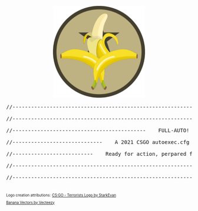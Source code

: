 <p align="center">
<img src="FULL-AUTO_csgo_autoexec.cfg_by_J-POP.png" width="250">
</p>
<pre>
//--------------------------------------------------------------------------------------------------------"<br />
//--------------------------------------------------------------------------------------------------------"<br />
//-------------------------------------------    FULL-AUTO!    -------------------------------------------"<br />
//-----------------------------    A 2021 CSGO autoexec.cfg file by J-Pop    -----------------------------"<br />
//--------------------------    Ready for action, perpared for customisation    --------------------------"<br />
//--------------------------------------------------------------------------------------------------------"<br />
//--------------------------------------------------------------------------------------------------------"<br />
</pre>


<sup><sub>Logo creation attributions:</sup></sub>
<sup><sub><a href="https://www.deviantart.com/starkevan/art/CS-GO-Terrorists-Logo-805803850">CS:GO - Terrorists Logo by StarkEvan</a></sup></sub>
<br />
<sup><sub><a href="https://www.vecteezy.com/free-vector/banana">Banana Vectors by Vecteezy</a></sup></sub>
